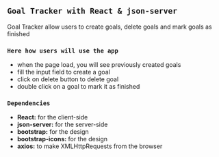 ## `Goal Tracker with React & json-server`

Goal Tracker allow users to create goals, delete goals and mark goals as finished

### `Here how users will use the app`

- when the page load, you will see previously created goals
- fill the input field to create a goal
- click on delete button to delete goal
- double click on a goal to mark it as finished

### `Dependencies`

- **React:** for the client-side
- **json-server:** for the server-side
- **bootstrap:** for the design
- **bootstrap-icons:** for the design
- **axios:** to make XMLHttpRequests from the browser
